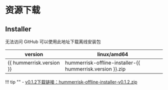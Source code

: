 # 资源下载

## Installer

无法访问 GitHub 可以使用此地址下载离线安装包

| version                  | linux/amd64                                               |
| ------------------------ |-----------------------------------------------------------|
| {{ hummerrisk.version }} | hummerrisk-offline-installer-{{ hummerrisk.version }}.zip |


!!! tip ""
    - [v0.1.2下载链接：hummerrisk-offline-installer-v0.1.2.zip](https://company.hummercloud.com/offline-package/hummerrisk/x86_64/hummerrisk-offline-installer-v0.1.2.zip)
